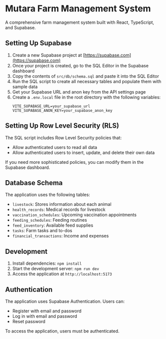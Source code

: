 
# Mutara Farm Management System

A comprehensive farm management system built with React, TypeScript, and Supabase.

## Setting Up Supabase

1. Create a new Supabase project at [https://supabase.com](https://supabase.com)
2. Once your project is created, go to the SQL Editor in the Supabase dashboard
3. Copy the contents of `src/db/schema.sql` and paste it into the SQL Editor
4. Run the SQL script to create all necessary tables and populate them with sample data
5. Get your Supabase URL and anon key from the API settings page
6. Create a `.env.local` file in the root directory with the following variables:
   ```
   VITE_SUPABASE_URL=your_supabase_url
   VITE_SUPABASE_ANON_KEY=your_supabase_anon_key
   ```

## Setting Up Row Level Security (RLS)

The SQL script includes Row Level Security policies that:
- Allow authenticated users to read all data
- Allow authenticated users to insert, update, and delete their own data

If you need more sophisticated policies, you can modify them in the Supabase dashboard.

## Database Schema

The application uses the following tables:

- `livestock`: Stores information about each animal
- `health_records`: Medical records for livestock
- `vaccination_schedules`: Upcoming vaccination appointments
- `feeding_schedules`: Feeding routines
- `feed_inventory`: Available feed supplies
- `tasks`: Farm tasks and to-dos
- `financial_transactions`: Income and expenses

## Development

1. Install dependencies: `npm install`
2. Start the development server: `npm run dev`
3. Access the application at `http://localhost:5173`

## Authentication

The application uses Supabase Authentication. Users can:
- Register with email and password
- Log in with email and password
- Reset password

To access the application, users must be authenticated.
